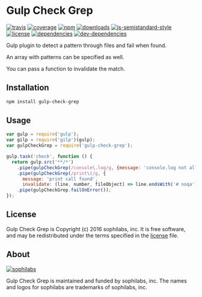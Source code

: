 # Gulp Check Grep

[![travis][travis-image]][travis-url]
[![coverage][coveralls-image]][coveralls-url]
[![npm][npm-image]][npm-url]
[![downloads][downloads-image]][downloads-url]
[![js-semistandard-style][semi-image]][semi-url]
[![license][license-image]][license-url]
[![dependencies][dependencies-image]][dependencies-url]
[![dev-dependencies][dev-dependencies-image]][dev-dependencies-url]

Gulp plugin to detect a pattern through files and fail when found.

An array with patterns can be specified as well.

You can pass a function to invalidate the match.


## Installation

```bash
npm install gulp-check-grep
```

## Usage

```javascript
var gulp = require('gulp');
var gilp = require('gilp')(gulp);
var gulpCheckGrep = require('gulp-check-grep');

gulp.task('check', function () {
  return gulp.src('**/*')
    .pipe(gulpCheckGrep(/console\.log/g, {message: 'console.log not allowed'}))
    .pipe(gulpCheckGrep(/print\(/g, {
      message: 'print call found',
      invalidate: (line, number, fileObject) => line.endsWith('# noqa')}))
    .pipe(gulpCheckGrep.failOnError());
});
```

## License

Gulp Check Grep is Copyright (c) 2016 sophilabs, inc. It is free software, and may be
redistributed under the terms specified in the [license] file.

## About

[![sophilabs][sophilabs-image]][sophilabs-url]

Gulp Check Grep is maintained and funded by sophilabs, inc. The names and logos for
sophilabs are trademarks of sophilabs, inc.

[license]: /LICENSE
[sophilabs-image]: https://s3.amazonaws.com/sophilabs-assets/logo/logo_300x66.gif
[sophilabs-url]: https://sophilabs.co
[travis-image]: https://img.shields.io/travis/sophilabs/gulp-check-grep.svg?style=flat-square
[travis-url]: https://travis-ci.org/sophilabs/gulp-check-grep
[npm-image]: https://img.shields.io/npm/v/gulp-check-grep.svg?style=flat-square
[npm-url]: https://npmjs.org/packge/gulp-check-grep
[downloads-image]: https://img.shields.io/npm/dm/gulp-check-grep.svg?style=flat-square
[downloads-url]: https://npmjs.org/package/gulp-check-grep
[semi-image]: https://img.shields.io/badge/code%20style-semistandard-brightgreen.svg?style=flat-square
[semi-url]: https://github.com/Flet/semistandard
[coveralls-image]: https://img.shields.io/coveralls/sophilabs/gulp-check-grep.svg?style=flat-square
[coveralls-url]: https://coveralls.io/github/sophilabs/gulp-check-grep?branch=master
[license-image]: https://img.shields.io/github/license/sophilabs/gulp-check-grep.svg?style=flat-square
[license-url]: /LICENSE
[dependencies-image]: https://david-dm.org/sophilabs/gulp-check-grep.svg?style=flat-square
[dependencies-url]: https://david-dm.org/sophilabs/gulp-check-grep
[dev-dependencies-image]: https://david-dm.org/sophilabs/gulp-check-grep/dev-status.svg?style=flat-square
[dev-dependencies-url]: https://david-dm.org/sophilabs/gulp-check-grep#info=devDependencies
